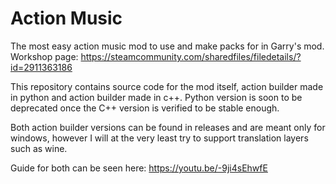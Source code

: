 
# Action Music
The most easy action music mod to use and make packs for in Garry's mod.
Workshop page: https://steamcommunity.com/sharedfiles/filedetails/?id=2911363186

This repository contains source code for the mod itself, action builder made in python and action builder made in c++. Python version is soon to be deprecated once the C++ version is verified to be stable enough.

Both action builder versions can be found in releases and are meant only for windows, however I will at the very least try to support translation layers such as wine.

Guide for both can be seen here: https://youtu.be/-9ji4sEhwfE

